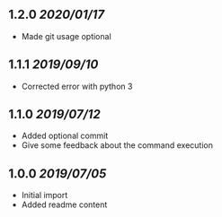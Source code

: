 ## 1.2.0 _2020/01/17_
* Made git usage optional

## 1.1.1 _2019/09/10_
* Corrected error with python 3

## 1.1.0 _2019/07/12_
* Added optional commit
* Give some feedback about the command execution

## 1.0.0 _2019/07/05_
* Initial import
* Added readme content
